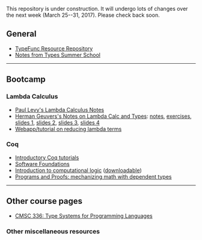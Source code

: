 
This repository is under construction. It will undergo lots of changes 
over the next week (March 25--31, 2017).  Please check back soon.

## General

+ [TypeFunc Resource Repository](https://github.com/williamdemeo/TypeFunc)
+ [Notes from Types Summer School](http://www.cse.chalmers.se/research/group/logic/TypesSS05/program.html)


---------------------------------------------

## Bootcamp

### Lambda Calculus

+ [Paul Levy's Lambda Calculus Notes](http://www.cs.bham.ac.uk/~pbl/mgs/lam/)
+ [Herman Geuvers's Notes on Lambda Calc and Types](http://www.cse.chalmers.se/research/group/logic/TypesSS05/Extra/geuvers.pdf): [notes][], [exercises][], [slides 1][], [slides 2][], [slides 3][], [slides 4][]
+ [Webapp/tutorial on reducing lambda terms](http://www.nyu.edu/projects/barker/Lambda/)

### Coq

+ [Introductory Coq tutorials](https://www.youtube.com/playlist?list=PL5FJyaC2WsVlcWB4we3sPe6t09Vviu3Hn)
+ [Software Foundations](http://www.cis.upenn.edu/~bcpierce/sf/)
+ [Introduction to computational logic](https://www.youtube.com/playlist?list=PL5FJyaC2WsVnmxmaOixx3EWx3888BToGJ) ([downloadable](https://www.ps.uni-saarland.de/courses/cl/videos.php))
+ [Programs and Proofs: mechanizing math with dependent types](http://ilyasergey.net/pnp-2014/)

---------------------------------------------

## Other course pages

+ [CMSC 336: Type Systems for Programming Languages](http://ttic.uchicago.edu/~pl/classes/CMSC336-Winter08/)

### Other miscellaneous resources

[notes]: http://www.cse.chalmers.se/research/group/logic/TypesSS05/Extra/geuvers.pdf 
[exercises]: http://www.cse.chalmers.se/research/group/logic/TypesSS05/Extra/geuvers_ex.pdf 
[slides 1]: http://www.cse.chalmers.se/research/group/logic/TypesSS05/Extra/geuvers_sl1.pdf 
[slides 2]: http://www.cse.chalmers.se/research/group/logic/TypesSS05/Extra/geuvers_sl2.pdf 
[slides 3]: http://www.cse.chalmers.se/research/group/logic/TypesSS05/Extra/geuvers_sl3.pdf
[slides 4]: http://www.cse.chalmers.se/research/group/logic/TypesSS05/Extra/geuvers_sl4.pdf
